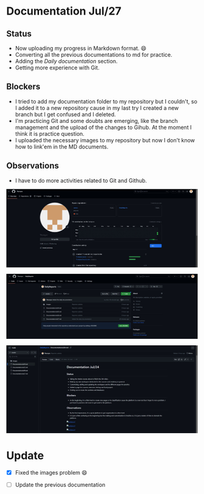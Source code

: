 # Documentation Jul/27

## Status

* Now uploading my progress in Markdown format. :smile:
* Converting all the previous documentations to md for practice.
* Adding the *Daily documentation* section.
* Getting more experience with Git.

## Blockers 

* I tried to add my documentation folder to my repository but I couldn't, so I added it to a new repository cause in my last try I created a new branch but I get confused and I deleted.
* I'm practicing Git and some doubts are emerging, like the branch management and the upload of the changes to Gihub. At the moment I think it is practice question.
* I uploaded the necessary images to my repository but now I don't know how to link'em in the MD documents.

## Observations

* I have to do more activities related to Git and Github.


![evidence1](Images/Jul271.jpg "Repositorios creados momentáneamente")

![evidence1](Images/Jul272.jpg "Repositorio de documentación")

![evidence1](Images/Jul273.jpg "Error al añadir imágenes con la plataforma")


# Update

* [x] Fixed the images problem 😄

* [ ] Update the previous documentation

